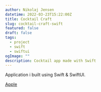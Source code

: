 ```yaml
---
author: Nikolaj Jensen
datetime: 2022-03-23T15:22:00Z
title: Cocktail Craft
slug: cocktail-craft-swift
featured: false
draft: false
tags:
  - project
  - swift
  - swiftui
ogImage: ""
description: Cocktail app made with Swift
---
```


Application i built using Swift & SwiftUI.

[Apple](https://apps.apple.com/us/app/imbibe/id1664128517)
